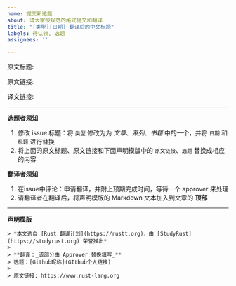 ```yaml
---
name: 提交新选题
about: 请大家按规范的格式提交和翻译
title: "[类型][日期] 翻译后的中文标题"
labels: 待认领, 选题
assignees: ''

---
```


原文标题: 

原文链接: 

译文链接: 

---
**选题者须知**

1. 修改 issue 标题：将 `类型` 修改为为 *文章*、*系列*、*书籍* 中的一个，并将 `日期` 和 `标题` 进行替换
2. 将上面的原文标题、原文链接和下面声明模版中的 `原文链接`、`选题` 替换成相应的内容

**翻译者须知**

1. 在issue中评论：申请翻译，并附上预期完成时间，等待一个 approver 来处理
2. 请翻译者在翻译后，将声明模版的 Markdown 文本加入到文章的 **顶部**

---
**声明模版**

```
> *本文选自 [Rust 翻译计划](https://rustt.org)，由 [StudyRust](https://studyrust.org) 荣誉推出*
> 
> **翻译：_该部分由 Approver 替换填写_**
> 选题：[Github昵称](GIthub个人链接)
>
> 原文链接: https://www.rust-lang.org
```
